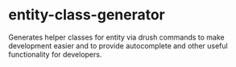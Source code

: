 # entity-class-generator

Generates helper classes for entity via drush commands to make development easier and to provide autocomplete and other
useful functionality for developers.